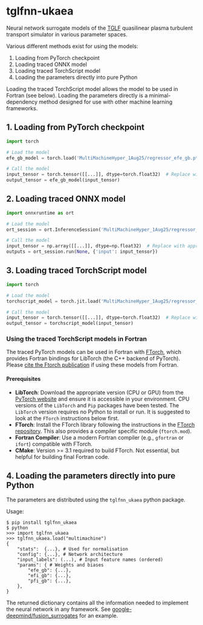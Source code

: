# tglfnn-ukaea
Neural network surrogate models of the [TGLF](https://gafusion.github.io/doc/tglf.html) quasilinear plasma turbulent transport simulator in various parameter spaces.

Various different methods exist for using the models:

1. Loading from PyTorch checkpoint
2. Loading traced ONNX model
3. Loading traced TorchScript model
4. Loading the parameters directly into pure Python

Loading the traced TorchScript model allows the model to be used in Fortran (see below).
Loading the parameters directly is a minimal-dependency method designed for use with other machine learning frameworks.

## 1. Loading from PyTorch checkpoint

```python
import torch

# Load the model
efe_gb_model = torch.load('MultiMachineHyper_1Aug25/regressor_efe_gb.pt')

# Call the model
input_tensor = torch.tensor([[...]], dtype=torch.float32)  # Replace with appropriate input
output_tensor = efe_gb_model(input_tensor)
```

## 2. Loading traced ONNX model

```python
import onnxruntime as ort

# Load the model
ort_session = ort.InferenceSession('MultiMachineHyper_1Aug25/regressor_efe_gb.onnx')

# Call the model
input_tensor = np.array([[...]], dtype=np.float32)  # Replace with appropriate input
outputs = ort_session.run(None, {'input': input_tensor})
```

## 3. Loading traced TorchScript model

```python
import torch

# Load the model
torchscript_model = torch.jit.load('MultiMachineHyper_1Aug25/regressor_efe_gb_torchscript.pt')

# Call the model
input_tensor = torch.tensor([[...]], dtype=torch.float32)  # Replace with appropriate input
output_tensor = torchscript_model(input_tensor)
```

### Using the traced TorchScript models in Fortran

The traced PyTorch models can be used in Fortran with [FTorch](https://github.com/Cambridge-ICCS/FTorch), which provides Fortran bindings for LibTorch (the C++ backend of PyTorch).  Please [cite the Ftorch publication](https://github.com/Cambridge-ICCS/FTorch#authors-and-acknowledgment) if using these models from Fortran.

#### Prerequisites

- **LibTorch**: Download the appropriate version (CPU or GPU) from the [PyTorch website](https://pytorch.org/get-started/locally/) and ensure it is accessible in your environment. CPU versions of the `LibTorch` and `Pip` packages have been tested. The `LibTorch` version requires no Python to install or run. It is suggested to look at the `FTorch` instructions below first.
- **FTorch**: Install the FTorch library following the instructions in the [FTorch repository](https://github.com/Cambridge-ICCS/FTorch). This also provides a compiler specific module (`ftorch.mod`).
- **Fortran Compiler**: Use a modern Fortran compiler (e.g., `gfortran` or `ifort`) compatible with FTorch.
- **CMake**: Version >= 3.1 required to build FTorch. Not essential, but helpful for building final Fortran code. 

## 4. Loading the parameters directly into pure Python

The parameters are distributed using the `tglfnn_ukaea` python package.

Usage:

```
$ pip install tglfnn_ukaea
$ python
>>> import tglfnn_ukaea
>>> tglfnn_ukaea.load("multimachine")
{
    "stats":  {...}, # Used for normalisation
    "config": {...}, # Network architecture
    "input_labels": (...), # Input feature names (ordered)
    "params": { # Weights and biases
        "efe_gb": {...},
        "efi_gb": {...},
        "pfi_gb": {...},
    },
}
```

The returned dictionary contains all the information needed to implement the neural network in any framework. See [google-deepmind/fusion_surrogates](https://github.com/google-deepmind/fusion_surrogates) for an example.